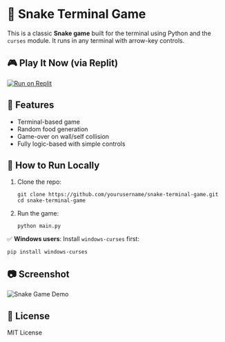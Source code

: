 # 🐍 Snake Terminal Game

This is a classic **Snake game** built for the terminal using Python and the `curses` module. It runs in any terminal with arrow-key controls.

## 🎮 Play It Now (via Replit)

[![Run on Replit](https://replit.com/badge/github/yourusername/snake-terminal-game)](https://replit.com/new/github/yourusername/snake-terminal-game)

## 🧠 Features

- Terminal-based game
- Random food generation
- Game-over on wall/self collision
- Fully logic-based with simple controls

## 🚀 How to Run Locally

1. Clone the repo:
   ```
   git clone https://github.com/yourusername/snake-terminal-game.git
   cd snake-terminal-game
   ```

2. Run the game:
   ```
   python main.py
   ```

✅ **Windows users**: Install `windows-curses` first:
```
pip install windows-curses
```

## 📷 Screenshot

![Snake Game Demo](demo.gif)

## 🔖 License

MIT License
